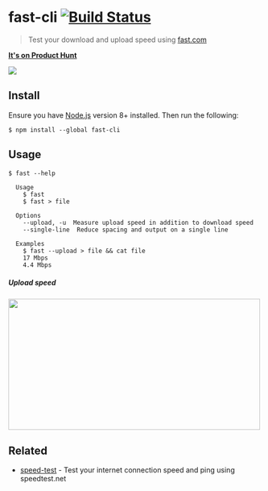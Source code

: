 # fast-cli [![Build Status](https://travis-ci.org/sindresorhus/fast-cli.svg?branch=master)](https://travis-ci.org/sindresorhus/fast-cli)

> Test your download and upload speed using [fast.com](https://fast.com)

**[It's on Product Hunt](https://www.producthunt.com/posts/fast-cli-2)**

![](screenshot.gif)


## Install

Ensure you have [Node.js](https://nodejs.org) version 8+ installed. Then run the following:

```
$ npm install --global fast-cli
```


## Usage

```
$ fast --help

  Usage
    $ fast
    $ fast > file

  Options
    --upload, -u  Measure upload speed in addition to download speed
    --single-line  Reduce spacing and output on a single line

  Examples
    $ fast --upload > file && cat file
    17 Mbps
    4.4 Mbps
```


##### Upload speed

<img src="screenshot-upload.gif" width="500" height="260">


## Related

- [speed-test](https://github.com/sindresorhus/speed-test) - Test your internet connection speed and ping using speedtest.net
